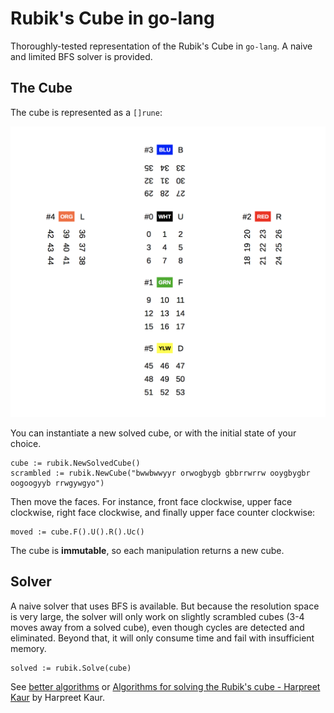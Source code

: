 # Rubik's Cube in go-lang

Thoroughly-tested representation of the Rubik's Cube in `go-lang`. A naive and limited BFS solver is provided.

## The Cube

The cube is represented as a `[]rune`:

![Cube representation](cube.png)

You can instantiate a new solved cube, or with the initial state of your choice.

```
cube := rubik.NewSolvedCube()
scrambled := rubik.NewCube("bwwbwwyyr orwogbygb gbbrrwrrw ooygbygbr oogoogyyb rrwgywgyo")
```

Then move the faces. For instance, front face clockwise, upper face clockwise, right face clockwise,
and finally upper face counter clockwise:

```
moved := cube.F().U().R().Uc()
```

The cube is **immutable**, so each manipulation returns a new cube.

## Solver

A naive solver that uses BFS is available. But because the resolution space is very large,
the solver will only work on slightly scrambled cubes (3-4 moves away from a solved cube),
even though cycles are detected and eliminated.
Beyond that, it will only consume time and fail with insufficient memory.

```
solved := rubik.Solve(cube)
```

See [better algorithms](https://en.wikipedia.org/wiki/Optimal_solutions_for_Rubik%27s_Cube) or
[Algorithms for solving the Rubik's cube - Harpreet Kaur](HarpreetKaur.pdf)
by Harpreet Kaur.
